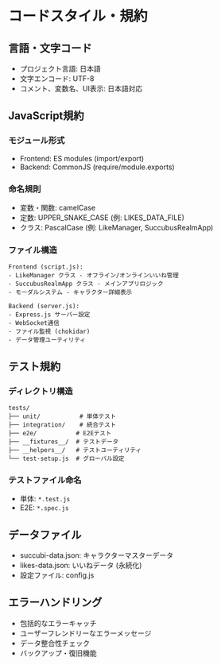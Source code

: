 # コードスタイル・規約

## 言語・文字コード
- プロジェクト言語: 日本語
- 文字エンコード: UTF-8
- コメント、変数名、UI表示: 日本語対応

## JavaScript規約

### モジュール形式
- Frontend: ES modules (import/export)
- Backend: CommonJS (require/module.exports)

### 命名規則
- 変数・関数: camelCase
- 定数: UPPER_SNAKE_CASE (例: LIKES_DATA_FILE)
- クラス: PascalCase (例: LikeManager, SuccubusRealmApp)

### ファイル構造
```
Frontend (script.js):
- LikeManager クラス - オフライン/オンラインいいね管理
- SuccubusRealmApp クラス - メインアプリロジック
- モーダルシステム - キャラクター詳細表示

Backend (server.js):
- Express.js サーバー設定
- WebSocket通信
- ファイル監視 (chokidar)
- データ管理ユーティリティ
```

## テスト規約

### ディレクトリ構造
```
tests/
├── unit/           # 単体テスト
├── integration/    # 統合テスト  
├── e2e/           # E2Eテスト
├── __fixtures__/  # テストデータ
├── __helpers__/   # テストユーティリティ
└── test-setup.js  # グローバル設定
```

### テストファイル命名
- 単体: `*.test.js`
- E2E: `*.spec.js`

## データファイル
- succubi-data.json: キャラクターマスターデータ
- likes-data.json: いいねデータ (永続化)
- 設定ファイル: config.js

## エラーハンドリング
- 包括的なエラーキャッチ
- ユーザーフレンドリーなエラーメッセージ
- データ整合性チェック
- バックアップ・復旧機能